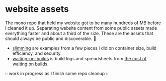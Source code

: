 # website assets

The mono repo that held my website got to be many hundreds of MB before I cleaned it up.  Separating website content from some public assets made everything faster and about a third of the size.  These are the assets that should always be public and discoverable. :love_letter:

- [slimming](slimming/) are examples from a few pieces I did on container size, build efficiency, and security.
- [waiting-on-builds](waiting-on-builds/) is build logs and spreadsheets from [the cost of waiting on builds](https://some-natalie.dev/blog/revisiting-build-times/).

:: work in progress as I finish some repo cleanup ::
